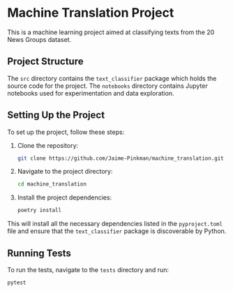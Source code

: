 # Machine Translation Project

This is a machine learning project aimed at classifying texts from the 20 News Groups dataset.

## Project Structure

The `src` directory contains the `text_classifier` package which holds the source code for the project. The `notebooks` directory contains Jupyter notebooks used for experimentation and data exploration.

## Setting Up the Project

To set up the project, follow these steps:

1. Clone the repository:

    ```bash
    git clone https://github.com/Jaime-Pinkman/machine_translation.git
    ```

2. Navigate to the project directory:

    ```bash
    cd machine_translation
    ```

3. Install the project dependencies:

    ```bash
    poetry install
    ```

This will install all the necessary dependencies listed in the `pyproject.toml` file and ensure that the `text_classifier` package is discoverable by Python.

## Running Tests

To run the tests, navigate to the `tests` directory and run:

```bash
pytest
